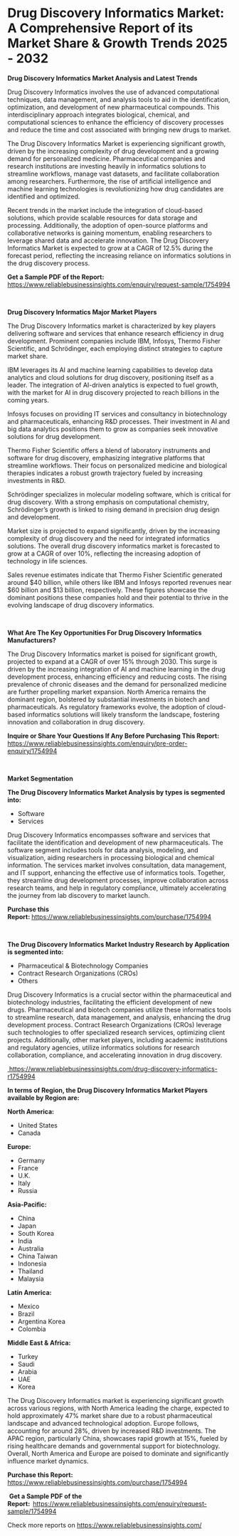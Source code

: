 <p><h1>Drug Discovery Informatics Market: A Comprehensive Report of its Market Share & Growth Trends 2025 - 2032</h1></p><p><strong>Drug Discovery Informatics Market Analysis and Latest Trends</strong></p>
<p><p>Drug Discovery Informatics involves the use of advanced computational techniques, data management, and analysis tools to aid in the identification, optimization, and development of new pharmaceutical compounds. This interdisciplinary approach integrates biological, chemical, and computational sciences to enhance the efficiency of discovery processes and reduce the time and cost associated with bringing new drugs to market.</p><p>The Drug Discovery Informatics Market is experiencing significant growth, driven by the increasing complexity of drug development and a growing demand for personalized medicine. Pharmaceutical companies and research institutions are investing heavily in informatics solutions to streamline workflows, manage vast datasets, and facilitate collaboration among researchers. Furthermore, the rise of artificial intelligence and machine learning technologies is revolutionizing how drug candidates are identified and optimized.</p><p>Recent trends in the market include the integration of cloud-based solutions, which provide scalable resources for data storage and processing. Additionally, the adoption of open-source platforms and collaborative networks is gaining momentum, enabling researchers to leverage shared data and accelerate innovation. The Drug Discovery Informatics Market is expected to grow at a CAGR of 12.5% during the forecast period, reflecting the increasing reliance on informatics solutions in the drug discovery process.</p></p>
<p><strong>Get a Sample PDF of the Report:&nbsp;</strong> <a href="https://www.reliablebusinessinsights.com/enquiry/request-sample/1754994?utm_campaign=2208&utm_medium=2&utm_source=Github&utm_content=ia&utm_term=10032025&utm_id=drug-discovery-informatics">https://www.reliablebusinessinsights.com/enquiry/request-sample/1754994</a></p>
<p>&nbsp;</p>
<p><strong>Drug Discovery Informatics Major Market Players</strong></p>
<p><p>The Drug Discovery Informatics market is characterized by key players delivering software and services that enhance research efficiency in drug development. Prominent companies include IBM, Infosys, Thermo Fisher Scientific, and Schrödinger, each employing distinct strategies to capture market share.</p><p>IBM leverages its AI and machine learning capabilities to develop data analytics and cloud solutions for drug discovery, positioning itself as a leader. The integration of AI-driven analytics is expected to fuel growth, with the market for AI in drug discovery projected to reach billions in the coming years.</p><p>Infosys focuses on providing IT services and consultancy in biotechnology and pharmaceuticals, enhancing R&D processes. Their investment in AI and big data analytics positions them to grow as companies seek innovative solutions for drug development.</p><p>Thermo Fisher Scientific offers a blend of laboratory instruments and software for drug discovery, emphasizing integrative platforms that streamline workflows. Their focus on personalized medicine and biological therapies indicates a robust growth trajectory fueled by increasing investments in R&D.</p><p>Schrödinger specializes in molecular modeling software, which is critical for drug discovery. With a strong emphasis on computational chemistry, Schrödinger’s growth is linked to rising demand in precision drug design and development.</p><p>Market size is projected to expand significantly, driven by the increasing complexity of drug discovery and the need for integrated informatics solutions. The overall drug discovery informatics market is forecasted to grow at a CAGR of over 10%, reflecting the increasing adoption of technology in life sciences.</p><p>Sales revenue estimates indicate that Thermo Fisher Scientific generated around $40 billion, while others like IBM and Infosys reported revenues near $60 billion and $13 billion, respectively. These figures showcase the dominant positions these companies hold and their potential to thrive in the evolving landscape of drug discovery informatics.</p></p>
<p>&nbsp;</p>
<p><strong>What Are The Key Opportunities For Drug Discovery Informatics Manufacturers?</strong></p>
<p><p>The Drug Discovery Informatics market is poised for significant growth, projected to expand at a CAGR of over 15% through 2030. This surge is driven by the increasing integration of AI and machine learning in the drug development process, enhancing efficiency and reducing costs. The rising prevalence of chronic diseases and the demand for personalized medicine are further propelling market expansion. North America remains the dominant region, bolstered by substantial investments in biotech and pharmaceuticals. As regulatory frameworks evolve, the adoption of cloud-based informatics solutions will likely transform the landscape, fostering innovation and collaboration in drug discovery.</p></p>
<p><strong>Inquire or Share Your Questions If Any Before Purchasing This Report:</strong> <a href="https://www.reliablebusinessinsights.com/enquiry/pre-order-enquiry/1754994?utm_campaign=2208&utm_medium=2&utm_source=Github&utm_content=ia&utm_term=10032025&utm_id=drug-discovery-informatics">https://www.reliablebusinessinsights.com/enquiry/pre-order-enquiry/1754994</a></p>
<p>&nbsp;</p>
<p><strong>Market Segmentation</strong></p>
<p><strong>The Drug Discovery Informatics Market Analysis by types is segmented into:</strong></p>
<p><ul><li>Software</li><li>Services</li></ul></p>
<p><p>Drug Discovery Informatics encompasses software and services that facilitate the identification and development of new pharmaceuticals. The software segment includes tools for data analysis, modeling, and visualization, aiding researchers in processing biological and chemical information. The services market involves consultation, data management, and IT support, enhancing the effective use of informatics tools. Together, they streamline drug development processes, improve collaboration across research teams, and help in regulatory compliance, ultimately accelerating the journey from lab discovery to market launch.</p></p>
<p><strong>Purchase this Report:&nbsp;</strong><a href="https://www.reliablebusinessinsights.com/purchase/1754994?utm_campaign=2208&utm_medium=2&utm_source=Github&utm_content=ia&utm_term=10032025&utm_id=drug-discovery-informatics">https://www.reliablebusinessinsights.com/purchase/1754994</a></p>
<p>&nbsp;</p>
<p><strong>The Drug Discovery Informatics Market Industry Research by Application is segmented into:</strong></p>
<p><ul><li>Pharmaceutical & Biotechnology Companies</li><li>Contract Research Organizations (CROs)</li><li>Others</li></ul></p>
<p><p>Drug Discovery Informatics is a crucial sector within the pharmaceutical and biotechnology industries, facilitating the efficient development of new drugs. Pharmaceutical and biotech companies utilize these informatics tools to streamline research, data management, and analysis, enhancing the drug development process. Contract Research Organizations (CROs) leverage such technologies to offer specialized research services, optimizing client projects. Additionally, other market players, including academic institutions and regulatory agencies, utilize informatics solutions for research collaboration, compliance, and accelerating innovation in drug discovery.</p></p>
<p><a href="https://www.reliablebusinessinsights.com/drug-discovery-informatics-r1754994?utm_campaign=2208&utm_medium=2&utm_source=Github&utm_content=ia&utm_term=10032025&utm_id=drug-discovery-informatics">&nbsp;https://www.reliablebusinessinsights.com/drug-discovery-informatics-r1754994</a></p>
<p><strong>In terms of Region, the Drug Discovery Informatics Market Players available by Region are:</strong></p>
<p>
    <p> <strong> North America: </strong>
        <ul>
            <li>United States</li>
            <li>Canada</li>
        </ul>
        </p> 
    <p> <strong> Europe: </strong>
        <ul>
            <li>Germany</li>
            <li>France</li>
            <li>U.K.</li>
            <li>Italy</li>
            <li>Russia</li>
        </ul>
        </p> 
    <p> <strong> Asia-Pacific: </strong>
        <ul>
            <li>China</li>
            <li>Japan</li>
            <li>South Korea</li>
            <li>India</li>
            <li>Australia</li>
            <li>China Taiwan</li>
            <li>Indonesia</li>
            <li>Thailand</li>
            <li>Malaysia</li>
        </ul>
        </p> 
    <p> <strong> Latin America: </strong>
        <ul>
            <li>Mexico</li>
            <li>Brazil</li>
            <li>Argentina Korea</li>
            <li>Colombia</li>
        </ul>
        </p> 
    <p> <strong> Middle East & Africa: </strong>
        <ul>
            <li>Turkey</li>
            <li>Saudi</li>
            <li>Arabia</li>
            <li>UAE</li>
            <li>Korea</li>
        </ul>
    </p>
    </p>
<p><p>The Drug Discovery Informatics market is experiencing significant growth across various regions, with North America leading the charge, expected to hold approximately 47% market share due to a robust pharmaceutical landscape and advanced technological adoption. Europe follows, accounting for around 28%, driven by increased R&D investments. The APAC region, particularly China, showcases rapid growth at 15%, fueled by rising healthcare demands and governmental support for biotechnology. Overall, North America and Europe are poised to dominate and significantly influence market dynamics.</p></p>
<p><strong>Purchase this Report: </strong><a href="https://www.reliablebusinessinsights.com/purchase/1754994?utm_campaign=2208&utm_medium=2&utm_source=Github&utm_content=ia&utm_term=10032025&utm_id=drug-discovery-informatics">https://www.reliablebusinessinsights.com/purchase/1754994</a></p>
<p>&nbsp;<strong>Get a Sample PDF of the Report:&nbsp;&nbsp;</strong><a href="https://www.reliablebusinessinsights.com/enquiry/request-sample/1754994?utm_campaign=2208&utm_medium=2&utm_source=Github&utm_content=ia&utm_term=10032025&utm_id=drug-discovery-informatics">https://www.reliablebusinessinsights.com/enquiry/request-sample/1754994</a></p>
<p><strong></strong></p>
<p>Check more reports on <a href="https://www.reliablebusinessinsights.com/?utm_campaign=2208&utm_medium=2&utm_source=Github&utm_content=ia&utm_term=10032025&utm_id=drug-discovery-informatics">https://www.reliablebusinessinsights.com/</a></p>